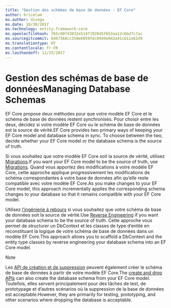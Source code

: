 ```yaml
---
title: "Gestion des schémas de base de données - EF Core"
author: bricelam
ms.author: divega
ms.date: 10/30/2017
ms.technology: entity-framework-core
ms.openlocfilehash: 765c80f43832e51471928d5f653aa12c6bd7c7ac
ms.sourcegitcommit: b467368cc350e6059fdc0949e042a41cb11e61d9
ms.translationtype: HT
ms.contentlocale: fr-FR
ms.lasthandoff: 11/15/2017
---
```

# <a name="managing-database-schemas"></a><span data-ttu-id="bcfb4-102">Gestion des schémas de base de données</span><span class="sxs-lookup"><span data-stu-id="bcfb4-102">Managing Database Schemas</span></span>
<span data-ttu-id="bcfb4-103">EF Core propose deux méthodes pour que votre modèle EF Core et le schéma de base de données restent synchronisés. Pour choisir entre les deux, décidez si votre modèle EF Core ou le schéma de base de données est la source de vérité.</span><span class="sxs-lookup"><span data-stu-id="bcfb4-103">EF Core provides two primary ways of keeping your EF Core model and database schema in sync. To choose between the two, decide whether your EF Core model or the database schema is the source of truth.</span></span>

<span data-ttu-id="bcfb4-104">Si vous souhaitez que votre modèle EF Core soit la source de vérité, utilisez [Migrations][1].</span><span class="sxs-lookup"><span data-stu-id="bcfb4-104">If you want your EF Core model to be the source of truth, use [Migrations][1].</span></span> <span data-ttu-id="bcfb4-105">Quand vous apportez des modifications à votre modèle EF Core, cette approche applique progressivement les modifications de schéma correspondantes à votre base de données afin qu’elle reste compatible avec votre modèle EF Core.</span><span class="sxs-lookup"><span data-stu-id="bcfb4-105">As you make changes to your EF Core model, this approach incrementally applies the corresponding schema changes to your database so that it remains compatible with your EF Core model.</span></span>

<span data-ttu-id="bcfb4-106">Utilisez [l’ingénierie à rebours][2] si vous souhaitez que votre schéma de base de données soit la source de vérité.</span><span class="sxs-lookup"><span data-stu-id="bcfb4-106">Use [Reverse Engineering][2] if you want your database schema to be the source of truth.</span></span> <span data-ttu-id="bcfb4-107">Cette approche vous permet de structurer un DbContext et les classes de type d’entité en reconstituant la logique de votre schéma de base de données dans un modèle EF Core.</span><span class="sxs-lookup"><span data-stu-id="bcfb4-107">This approach allows you to scaffold a DbContext and the entity type classes by reverse engineering your database schema into an EF Core model.</span></span>

> [!NOTE]
> <span data-ttu-id="bcfb4-108">Les [API de création et de suppression][3] peuvent également créer le schéma de base de données à partir de votre modèle EF Core.</span><span class="sxs-lookup"><span data-stu-id="bcfb4-108">The [create and drop APIs][3] can also create the database schema from your EF Core model.</span></span> <span data-ttu-id="bcfb4-109">Toutefois, elles servent principalement pour des tâches de test, de prototypage et d’autres scénarios où la suppression de la base de données est acceptable.</span><span class="sxs-lookup"><span data-stu-id="bcfb4-109">However, they are primarily for testing, prototyping, and other scenarios where dropping the database is acceptable.</span></span>


  [1]: migrations/index.md
  [2]: scaffolding.md
  [3]: ensure-created.md
